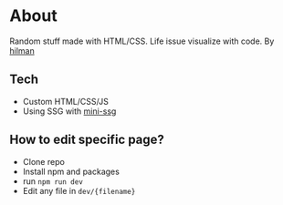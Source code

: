 # About
Random stuff made with HTML/CSS. Life issue visualize with code.
By [hilman](https://hilman.space)

## Tech
- Custom HTML/CSS/JS
- Using SSG with [mini-ssg](https://minissg.vercel.app/)

## How to edit specific page?
- Clone repo
- Install npm and packages
- run `npm run dev`
- Edit any file in `dev/{filename}`